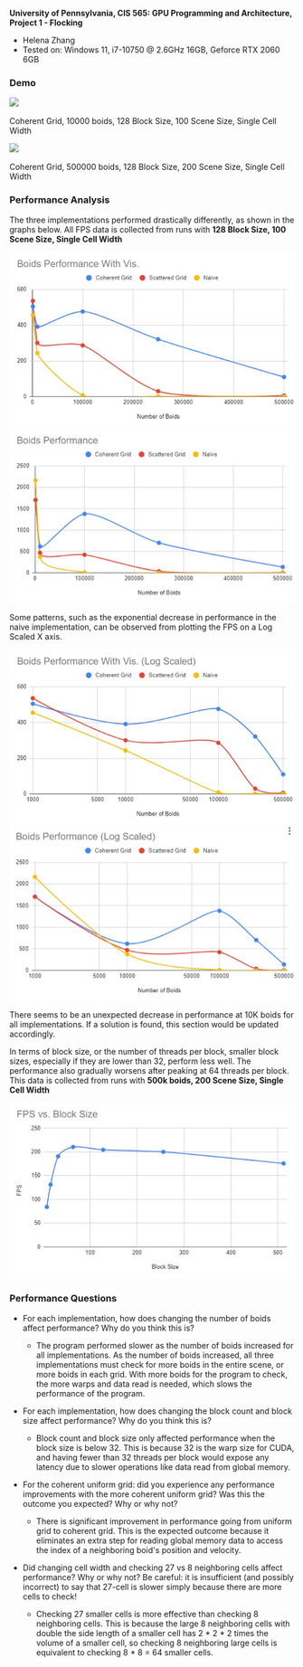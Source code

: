 **University of Pennsylvania, CIS 565: GPU Programming and Architecture,
Project 1 - Flocking**

* Helena Zhang
* Tested on: Windows 11, i7-10750 @ 2.6GHz 16GB, Geforce RTX 2060 6GB

### Demo
![](images/few.gif)

Coherent Grid, 10000 boids, 128 Block Size, 100 Scene Size, Single Cell Width


![](images/many.gif)

Coherent Grid, 500000 boids, 128 Block Size, 200 Scene Size, Single Cell Width


### Performance Analysis
The three implementations performed drastically differently, as shown in the graphs below. All FPS data is collected from runs with **128 Block Size, 100 Scene Size, Single Cell Width**


![](images/Implementation_Vis.jpg)
![](images/Implementation.jpg)

Some patterns, such as the exponential decrease in performance in the naive implementation, can be observed from plotting the FPS on a Log Scaled X axis.


![](images/Implementation_VisLog.jpg)
![](images/ImplementationLog.jpg)

There seems to be an unexpected decrease in performance at 10K boids for all implementations. If a solution is found, this section would be updated accordingly.

In terms of block size, or the number of threads per block, smaller block sizes, especially if they are lower than 32, perform less well. The performance also gradually worsens after peaking at 64 threads per block. This data is collected from runs with **500k boids, 200 Scene Size, Single Cell Width**


![](images/BlockSize.jpg)


### Performance Questions
* For each implementation, how does changing the number of boids affect performance? Why do you think this is?
   * The program performed slower as the number of boids increased for all implementations. As the number of boids increased, all three implementations must check for more boids in the entire scene, or more boids in each grid. With more boids for the program to check, the more warps and data read is needed, which slows the performance of the program. 


* For each implementation, how does changing the block count and block size affect performance? Why do you think this is?
   * Block count and block size only affected performance when the block size is below 32. This is because 32 is the warp size for CUDA, and having fewer than 32 threads per block would expose any latency due to slower operations like data read from global memory. 


* For the coherent uniform grid: did you experience any performance improvements with the more coherent uniform grid? Was this the outcome you expected? Why or why not?
   * There is significant improvement in performance going from uniform grid to coherent grid. This is the expected outcome because it eliminates an extra step for reading global memory data to access the index of a neighboring boid's position and velocity. 


* Did changing cell width and checking 27 vs 8 neighboring cells affect performance? Why or why not? Be careful: it is insufficient (and possibly incorrect) to say that 27-cell is slower simply because there are more cells to check!
   * Checking 27 smaller cells is more effective than checking 8 neighboring cells. This is because the large 8 neighboring cells with double the side length of a smaller cell has 2 * 2 * 2 times the volume of a smaller cell, so checking 8 neighboring large cells is equivalent to checking 8 * 8 = 64 smaller cells. 
